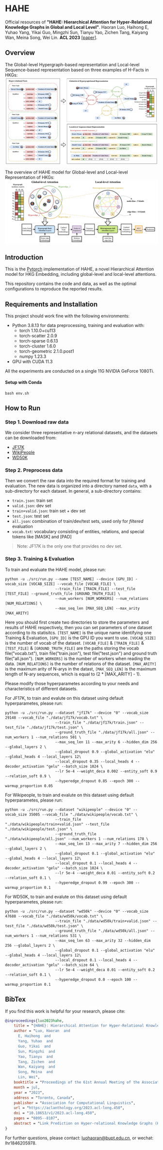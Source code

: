 # HAHE

Official resources of **"HAHE: Hierarchical Attention for Hyper-Relational Knowledge Graphs in Global and Local Level"**. Haoran Luo, Haihong E, Yuhao Yang, Yikai Guo, Mingzhi Sun, Tianyu Yao, Zichen Tang, Kaiyang Wan, Meina Song, Wei Lin. **ACL 2023** \[[paper](https://aclanthology.org/2023.acl-long.450/)\]. 

## Overview
The Global-level Hypergraph-based representation and Local-level Sequence-based representation based
on three examples of H-Facts in HKGs:
![](./figs/1.png)

 The overview of HAHE model for Global-level and Local-level Representation of HKGs:
![](./figs/2.png)

## Introduction

This is the [Pytorch](https://pytorch.org/) implementation of HAHE, a novel Hierarchical Attention model for
HKG Embedding, including global-level and local-level attentions. 

This repository contains the code and data, as well as the optimal configurations to reproduce the reported results.

## Requirements and Installation
This project should work fine with the following environments:
- Python 3.8.13 for data preprocessing, training and evaluation with:
    -  torch 1.10.0+cu113
    -  torch-scatter 2.0.9
    -  torch-sparse 0.6.13
    -  torch-cluster 1.6.0
    -  torch-geometric 2.1.0.post1
    -  numpy 1.23.3
- GPU with CUDA 11.3

All the experiments are conducted on a single 11G NVIDIA GeForce 1080Ti.

#### Setup with Conda

```
bash env.sh
```

## How to Run

### Step 1. Download raw data
We consider three representative n-ary relational datasets, and the datasets can be downloaded from:
- [JF17K](https://www.dropbox.com/sh/ryxohj363ujqhvq/AAAoGzAElmNnhXrWEj16UiUga?dl=0)
- [WikiPeople](https://github.com/gsp2014/WikiPeople)
- [WD50K](https://zenodo.org/record/4036498#.Yx06qoi-uNz)

### Step 2. Preprocess data
Then we convert the raw data into the required format for training and evaluation. The new data is organized into a directory named `data`, with a sub-directory for each dataset. In general, a sub-directory contains:
- `train.json`: train set
- `valid.json`: dev set
- `train+valid.json`: train set + dev set
- `test.json`: test set
- `all.json`: combination of train/dev/test sets, used only for *filtered* evaluation
- `vocab.txt`: vocabulary consisting of entities, relations, and special tokens like [MASK] and [PAD]

> Note: JF17K is the only one that provides no dev set.

### Step 3. Training & Evaluation

To train and evaluate the HAHE model, please run:

```
python -u ./src/run.py --name [TEST_NAME] --device [GPU_ID] -vocab_size [VOCAB_SIZE] --vocab_file [VOCAB_FILE] \
                       --train_file [TRAIN_FILE] --test_file [TEST_FILE] --ground_truth_file [GROUND_TRUTH_FILE] \
                       --num_workers [NUM_WORKERS] --num_relations [NUM_RELATIONS] \
                       --max_seq_len [MAX_SEQ_LEN] --max_arity [MAX_ARITY]
```

Here you should first create two directories to store the parameters and results of HAHE respectively, then you can set parameters of one dataset according to its statisitcs.
`[TEST_NAME]` is the unique name identifying one Training & Evaluation,  `[GPU_ID]` is the GPU ID you want to use.
`[VOCAB_SIZE]` is the number of vocab of the dataset.
`[VOCAB_FILE]` & `[TRAIN_FILE]` & `[TEST_FILE]` & `[GROUND_TRUTH_FILE]` are the paths storing the vocab file("vocab.txt"), train file("train.json"), test file("test.json") and ground truth file("all.json").
`[NUM_WORKERS]` is the number of workers when reading the data.
`[NUM_RELATIONS]` is the number of relations of the dataset.
`[MAX_ARITY]` is the maximum arity of N-arys in the datast, `[MAX_SEQ_LEN]` is the maximum length of N-ary sequences, which is equal to (2 * [MAX_ARITY] - 1).

Please modify those hyperparametes according to your needs and characteristics of different datasets.


For JF17K, to train and evalute on this dataset using default hyperparametes, please run:

```
python -u ./src/run.py --dataset "jf17k" --device "0" --vocab_size 29148 --vocab_file "./data/jf17k/vocab.txt" \
                       --train_file "./data/jf17k/train.json" --test_file "./data/jf17k/test.json" \
                       --ground_truth_file "./data/jf17k/all.json" --num_workers 1 --num_relations 501 \
                       --max_seq_len 11 --max_arity 6 --hidden_dim 256 --global_layers 2 \
                       --global_dropout 0.9 --global_activation "elu" --global_heads 4 --local_layers 12\
                       --local_dropout 0.35 --local_heads 4 --decoder_activation "gelu" --batch_size 1024 \
                       --lr 5e-4 --weight_deca 0.002 --entity_soft 0.9 --relation_soft 0.9 \
                       --hyperedge_dropout 0.85 --epoch 300 --warmup_proportion 0.05
```

For Wikipeople, to train and evalute on this dataset using default hyperparametes, please run:

```
python -u ./src/run.py --dataset "wikipeople" --device "0" --vocab_size 35005 --vocab_file "./data/wikipeople/vocab.txt" \
                       --train_file "./data/wikipeople/train+valid.json" --test_file "./data/wikipeople/test.json" \
                       --ground_truth_file "./data/wikipeople/all.json" --num_workers 1 --num_relations 178 \
                       --max_seq_len 13 --max_arity 7 --hidden_dim 256 --global_layers 2 \
                       --global_dropout 0.1 --global_activation "elu" --global_heads 4 --local_layers 12\
                       --local_dropout 0.1 --local_heads 4 --decoder_activation "gelu" --batch_size 1024 \
                       --lr 5e-4 --weight_deca 0.01 --entity_soft 0.2 --relation_soft 0.1 \
                       --hyperedge_dropout 0.99 --epoch 300 --warmup_proportion 0.1
```

For WD50K, to train and evalute on this dataset using default hyperparametes, please run:

```
python -u ./src/run.py --dataset "wd50k" --device "0" --vocab_size 47688 --vocab_file "./data/wd50k/vocab.txt" \
                       --train_file "./data/wd50k/train+valid.json" --test_file "./data/wd50k/test.json" \
                       --ground_truth_file "./data/wd50k/all.json" --num_workers 1 --num_relations 531 \
                       --max_seq_len 63 --max_arity 32 --hidden_dim 256 --global_layers 2 \
                       --global_dropout 0.1 --global_activation "elu" --global_heads 4 --local_layers 12\
                       --local_dropout 0.1 --local_heads 4 --decoder_activation "gelu" --batch_size 64 \
                       --lr 5e-4 --weight_deca 0.01 --entity_soft 0.2 --relation_soft 0.1 \
                       --hyperedge_dropout 0.0 --epoch 100 --warmup_proportion 0.1
```


## BibTex

If you find this work is helpful for your research, please cite:

```bibtex
@inproceedings{luo2023hahe,
    title = "{HAHE}: Hierarchical Attention for Hyper-Relational Knowledge Graphs in Global and Local Level",
    author = "Luo, Haoran  and
      E, Haihong  and
      Yang, Yuhao  and
      Guo, Yikai  and
      Sun, Mingzhi  and
      Yao, Tianyu  and
      Tang, Zichen  and
      Wan, Kaiyang  and
      Song, Meina  and
      Lin, Wei",
    booktitle = "Proceedings of the 61st Annual Meeting of the Association for Computational Linguistics (Volume 1: Long Papers)",
    month = jul,
    year = "2023",
    address = "Toronto, Canada",
    publisher = "Association for Computational Linguistics",
    url = "https://aclanthology.org/2023.acl-long.450",
    doi = "10.18653/v1/2023.acl-long.450",
    pages = "8095--8107",
    abstract = "Link Prediction on Hyper-relational Knowledge Graphs (HKG) is a worthwhile endeavor. HKG consists of hyper-relational facts (H-Facts), composed of a main triple and several auxiliary attribute-value qualifiers, which can effectively represent factually comprehensive information. The internal structure of HKG can be represented as a hypergraph-based representation globally and a semantic sequence-based representation locally. However, existing research seldom simultaneously models the graphical and sequential structure of HKGs, limiting HKGs{'} representation. To overcome this limitation, we propose a novel Hierarchical Attention model for HKG Embedding (HAHE), including global-level and local-level attention. The global-level attention can model the graphical structure of HKG using hypergraph dual-attention layers, while the local-level attention can learn the sequential structure inside H-Facts via heterogeneous self-attention layers. Experiment results indicate that HAHE achieves state-of-the-art performance in link prediction tasks on HKG standard datasets. In addition, HAHE addresses the issue of HKG multi-position prediction for the first time, increasing the applicability of the HKG link prediction task. Our code is publicly available.",
}
```

For further questions, please contact: luohaoran@bupt.edu.cn, or wechat: lhr1846205978.